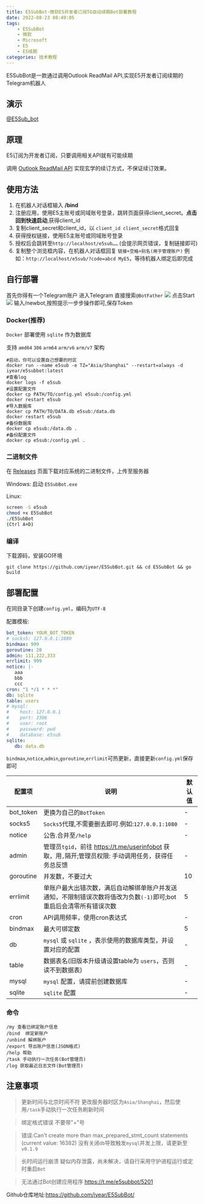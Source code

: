 ```yaml
---
title: E5SubBot-微软E5开发者订阅TG自动续期Bot部署教程
date: 2022-08-23 08:49:05
tags:
	- E5SubBot
	- 微软
	- Microsoft
	- E5
	- E5续期
categories: 技术教程
---
```

E5SubBot是一款通过调用Outlook ReadMail API,实现E5开发者订阅续期的Telegram机器人
<!--more-->
## 演示
[@E5Sub_bot](https://t.me/E5Sub_bot)

## 原理

E5订阅为开发者订阅，只要调用相关API就有可能续期

调用 [Outlook ReadMail API](https://docs.microsoft.com/zh-cn/graph/api/user-list-messages?view=graph-rest-1.0&tabs=http)
实现玄学的续订方式，不保证续订效果。

## 使用方法

1. 在机器人对话框输入 **/bind**
2. 注册应用，使用E5主账号或同域账号登录，跳转页面获得client_secret。**点击回到快速启动**,获得client_id
3. 复制client_secret和client_id，以 `client_id client_secret`格式回复
4. 获得授权链接，使用E5主账号或同域账号登录
5. 授权后会跳转至`http://localhost/e5sub……`  (会提示网页错误，复制链接即可)
6. 复制整个浏览框内容，在机器人对话框回复 `链接+空格+别名(用于管理账户)`
   例如：`http://localhost/e5sub/?code=abcd MyE5`，等待机器人绑定后即完成

## 自行部署

首先你得有一个Telegram账户
进入Telegram 直接搜索```@BotFather```
![](https://files.baxx.eu.org/img/202208221453616.png)
点击Start
![](https://files.baxx.eu.org/img/202208221456724.png)
输入/newbot,按照提示一步步操作即可,保存Token

### Docker(推荐)

`Docker` 部署使用 `sqlite` 作为数据库

支持 `amd64` `386` `arm64` `arm/v6` `arm/v7` 架构

```shell
#启动，你可以设置自己想要的时区
docker run --name e5sub -e TZ="Asia/Shanghai" --restart=always -d iyear/e5subbot:latest
#查看log
docker logs -f e5sub
#设置配置文件
docker cp PATH/TO/config.yml e5sub:/config.yml
docker restart e5sub
#导入数据库
docker cp PATH/TO/DATA.db e5sub:/data.db
docker restart e5sub
#备份数据库
docker cp e5sub:/data.db .
#备份配置文件
docker cp e5sub:/config.yml .
```

### 二进制文件

在 [Releases](https://github.com/iyear/E5SubBot/releases) 页面下载对应系统的二进制文件，上传至服务器

Windows: 启动 `E5SubBot.exe`

Linux:

```bash
screen -S e5sub
chmod +x E5SubBot
./E5SubBot
(Ctrl A+D)
```

### 编译

下载源码，安装GO环境

```shell
git clone https://github.com/iyear/E5SubBot.git && cd E5SubBot && go build
```

## 部署配置

在同目录下创建`config.yml`，编码为`UTF-8`

配置模板:

```yaml
bot_token: YOUR_BOT_TOKEN
# socks5: 127.0.0.1:1080
bindmax: 999
goroutine: 20
admin: 111,222,333
errlimit: 999
notice: |-
   aaa
   bbb
   ccc
cron: "1 */1 * * *"
db: sqlite
table: users
# mysql:
#    host: 127.0.0.1
#    port: 3306
#    user: root
#    password: pwd
#    database: e5sub
sqlite:
   db: data.db
```

`bindmax`,`notice`,`admin`,`goroutine`,`errlimit`可热更新，直接更新`config.yml`保存即可

|  配置项   | 说明  |默认值|
|  ----  | ----  | ---- |
| bot_token  | 更换为自己的`BotToken` | -|
| socks5  | `Socks5`代理,不需要删去即可.例如:`127.0.0.1:1080` |-|
|notice|公告.合并至`/help`|-|
|admin|管理员`tgid`，前往 https://t.me/userinfobot 获取，用`,`隔开;管理员权限: 手动调用任务，获得任务总反馈|-|
|goroutine|并发数，不要过大|10|
|errlimit|单账户最大出错次数，满后自动解绑单账户并发送通知，不限制错误次数将值改为负数`(-1)`即可;bot重启后会清零所有错误次数|5|
|cron|API调用频率，使用cron表达式|-|
|bindmax|最大可绑定数|5|
|db|`mysql` 或 `sqlite` ，表示使用的数据库类型，并设置对应的配置|-|
|table|数据表名(旧版本升级请设置table为 `users`，否则读不到数据表)|-|
|mysql|`mysql` 配置，请提前创建数据库|-|
|sqlite|`sqlite` 配置|-|

### 命令

```
/my 查看已绑定账户信息  
/bind  绑定新账户  
/unbind 解绑账户  
/export 导出账户信息(JSON格式) 
/help 帮助  
/task 手动执行一次任务(Bot管理员)  
/log 获取最近日志文件(Bot管理员)  
```

## 注意事项

> 更新时间与北京时间不符
更改服务器时区为`Asia/Shanghai`，然后使用`/task`手动执行一次任务刷新时间

> 绑定格式错误
不要带"+"号

> 错误:Can't create more than max_prepared_stmt_count statements (current value: 16382)
没有关闭`db`导致触发`mysql`并发上限，请更新至`v0.1.9`

> 长时间运行崩溃
疑似内存泄露，尚未解决，请自行采用守护进程运行或定时重启`Bot`

> 无法通过Bot创建应用程序
https://t.me/e5subbot/5201

Github仓库地址:https://github.com/iyear/E5SubBot/